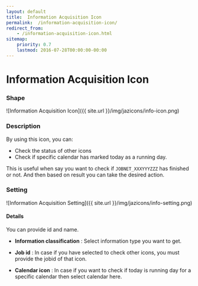 ```yaml
---
layout: default
title:  Information Acquisition Icon
permalink:  /information-acquisition-icon/
redirect_from: 
    - /information-acquisition-icon.html
sitemap: 
    priority: 0.7
    lastmod: 2016-07-28T00:00:00-00:00
---
```


# Information Acquisition Icon

### Shape

![Information Acquisition Icon]({{ site.url }}/img/jazicons/info-icon.png)

### Description

By using this icon, you can:

*   Check the status of other icons
*   Check if specific calendar has marked today as a running day.

This is useful when say you want to check if `JOBNET_XXXYYYZZZ` has finished or not.
And then based on result you can take the desired action.

### Setting

![Information Acquisition Setting]({{ site.url }}/img/jazicons/info-setting.png)

#### Details

You can provide id and name.


*   **Information classification** : Select information type you want to get.

*   **Job id** : In case if you have selected to check other icons, you must provide the jobid of that icon.

*   **Calendar icon** : In case if you want to check if today is running day for a specific calendar then select calendar here.